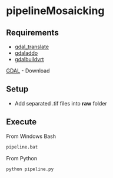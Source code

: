 # pipelineMosaicking

## Requirements

- [gdal_translate](https://gdal.org/programs/gdal_translate.html)
- [gdaladdo](https://gdal.org/programs/gdaladdo.html)
- [gdalbuildvrt](https://gdal.org/programs/gdalbuildvrt.html)

[GDAL](https://gdal.org/download.html) - Download

## Setup

- Add separated .tif files into **raw** folder

## Execute

From Windows Bash 
```sh
pipeline.bat
```

From Python 
```sh
python pipeline.py
```

